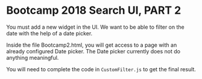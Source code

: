 # Bootcamp 2018 Search UI, PART 2

You must add a new widget in the UI. We want to be able to filter on the date with the help of a date picker.

Inside the file Bootcamp2.html, you will get access to a page with an already configured Date picker. The Date picker currently does not do anything meaningful.

You will need to complete the code in `CustomFilter.js` to get the final result.